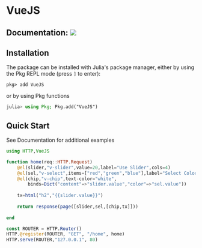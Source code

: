 # VueJS

## Documentation: [![](https://img.shields.io/badge/docs-stable-blue.svg)](https://antonioloureiro.github.io/VueJS.jl/)

## Installation

The package can be installed with Julia's package manager,
either by using the Pkg REPL mode (press `]` to enter):
```
pkg> add VueJS
```
or by using Pkg functions
```julia
julia> using Pkg; Pkg.add("VueJS")
```

## Quick Start
See Documentation for additional examples

```julia
using HTTP,VueJS

function home(req::HTTP.Request)
    @el(slider,"v-slider",value=20,label="Use Slider",cols=4)
    @el(sel,"v-select",items=["red","green","blue"],label="Select Color",value="red")
    @el(chip,"v-chip",text-color="white",
        binds=Dict("content"=>"slider.value","color"=>"sel.value"))
        
    tx=html("h2","{{slider.value}}")
    
    return response(page([slider,sel,[chip,tx]]))
    
end

const ROUTER = HTTP.Router()
HTTP.@register(ROUTER, "GET", "/home", home)
HTTP.serve(ROUTER,"127.0.0.1", 80)
```
